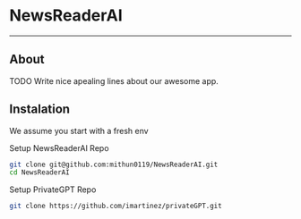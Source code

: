 # NewsReaderAI
----------------

## About

TODO Write nice apealing lines about our awesome app.

## Instalation

We assume you start with a fresh env

Setup NewsReaderAI Repo
```bash
git clone git@github.com:mithun0119/NewsReaderAI.git
cd NewsReaderAI
```

Setup PrivateGPT Repo
```bash
git clone https://github.com/imartinez/privateGPT.git
```
